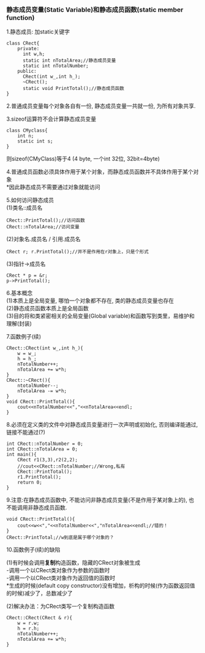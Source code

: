 ### 静态成员变量\(Static Variable\)和静态成员函数\(static member function\)

1.静态成员: 加static关键字

```
class CRect{  
    private:  
      int w,h;  
      static int nTotalArea;//静态成员变量    
      static int nTotalNumber;  
    public:  
      CRect(int w_,int h_);  
      ~CRect();  
      static void PrintTotal();//静态成员函数    
}  
```

2.普通成员变量每个对象各自有一份, 静态成员变量一共就一份, 为所有对象共享.

3.sizeof运算符不会计算静态成员变量

```
class CMyclass{
    int n;
    static int s;
}
```

则sizeof\(CMyClass\)等于4 \(4 byte, 一个int 32位, 32bit=4byte\)

4.普通成员函数必须具体作用于某个对象，而静态成员函数并不具体作用于某个对象  
\*因此静态成员不需要通过对象就能访问

5.如何访问静态成员  
\(1\)类名::成员名

```
CRect::PrintTotal();//访问函数 
CRect::nTotalArea;//访问变量
```

\(2\)对象名.成员名 / 引用.成员名

```
CRect r; r.PrintTotal();//并不是作用在r对象上，只是个形式
```

\(3\)指针-&gt;成员名

```
CRect * p = &r; 
p->PrintTotal(); 
```

6.基本概念  
\(1\)本质上是全局变量, 哪怕一个对象都不存在, 类的静态成员变量也存在  
\(2\)静态成员函数本质上是全局函数  
\(3\)目的将和类紧密相关的全局变量\(Global variable\)和函数写到类里，易维护和理解\(封装\)

7.函数例子\(续\)

```
CRect::CRect(int w_,int h_){  
    w = w_;  
    h = h_;  
    nTotalNumber++;  
    nTotalArea += w*h;  
}  
CRect::~CRect(){  
    ntotalNumber--;  
    nTotalArea -= w*h;  
}  
void CRect::PrintTotal(){  
    cout<<nTotalNumber<<","<<nTotalArea<<endl;  
}
```

8.必须在定义类的文件中对静态成员变量进行一次声明或初始化, 否则编译能通过, 链接不能通过\(?\)

```
int CRect::nTotalNumber = 0;  
int CRect::nTotalArea = 0;  
int main(){  
    CRect r1(3,3),r2(2,2);  
    //cout<<CRect::nTotalNumber;//Wrong,私有  
    CRect::PrintTotal();  
    r1.PrintTotal();  
    return 0;  
} 
```

9.注意:在静态成员函数中, 不能访问非静态成员变量\(不是作用于某对象上的\), 也不能调用非静态成员函数.

```
void CRect::PrintTotal(){  
    cout<<w<<","<<nTotalNumber<<","nTotalArea<<endl;//错的！  
}  
CRect::PrintTotal;//w到底是属于哪个对象的？  
```

10.函数例子\(续\)的缺陷

\(1\)有时候会调用**复制**构造函数，隐藏的CRect对象被生成  
-调用一个以CRect类对象作为参数的函数时  
-调用一个以CRect类对象作为返回值的函数时  
\*生成的时候\(default copy constructor\)没有增加，析构的时候\(作为函数返回值的时候\)减少了，总数减少了

\(2\)解决办法：为CRect类写一个复制构造函数

```
CRect::CRect(CRect & r){
    w = r.w; 
    h = r.h;  
    nTotalNumber++;  
    nTotalArea += w*h;  
}  
```



